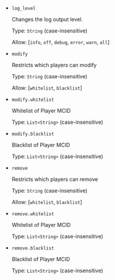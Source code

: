 
- `log_level`

  Changes the log output level.

  Type: `String` (case-insensitive)

  Allow: [`info`, `off`, `debug`, `error`, `warn`, `all`]


- `modify`

  Restricts which players can modify

  Type: `String` (case-insensitive)

  Allow: [`whitelist`, `blacklist`]


- `modify.whitelist`

  Whitelist of Player MCID

  Type: `List<String>` (case-insensitive)


- `modify.blacklist`

  Blacklist of Player MCID

  Type: `List<String>` (case-insensitive)


- `remove`

  Restricts which players can remove

  Type: `String` (case-insensitive)

  Allow: [`whitelist`, `blacklist`]


- `remove.whitelist`

  Whitelist of Player MCID

  Type: `List<String>` (case-insensitive)


- `remove.blacklist`

  Blacklist of Player MCID

  Type: `List<String>` (case-insensitive)
